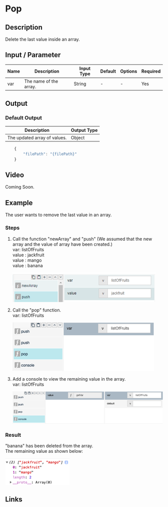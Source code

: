# Pop

## Description

Delete the last value inside an array.

## Input / Parameter

| Name | Description | Input Type | Default | Options | Required |
| ------ | ------ | ------ | ------ | ------ | ------ |
| var | The name of the array. | String | - | - | Yes |

## Output

### Default Output

| Description | Output Type |
| ------ | ------ |
| The updated array of values. | Object |

```js
    {
        "filePath": "{filePath}"
    }
```

## Video

Coming Soon.

## Example

The user wants to remove the last value in an array.

### Steps

1. Call the function "newArray" and "push" (We assumed that the new array and the value of array have been created.)
   </br>
   var: listOfFruits<br />
   value : jackfruit<br>
   value : mango<br>
   value : banana<br>

   ![](../../../../document/function/Array/pop/pop-step-1.png?raw=true)
    
2. Call the "pop" function. <br>
   var: listOfFruits<br />
    
   ![](../../../../document/function/Array/pop/pop-step-2.png?raw=true)
    
3.  Add a console to view the remaining value in the array.<br>
	var: listOfFruits<br />
  
    ![](../../../../document/function/Array/pop/pop-step-3.png?raw=true)

### Result

"banana" has been deleted from the array. <br />
The remaining value as shown below:

   ![](../../../../document/function/Array/pop/pop-step-4.png?raw=true)

## Links
